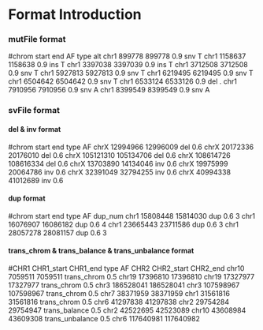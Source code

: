 

Format Introduction
==============================================================

### mutFile format
\#chrom  start       end         AF      type    alt
chr1	899778	    899778	    0.9	    snv	    T
chr1	1158637	    1158638	    0.9	    ins	    T
chr1	3397038	    3397039	    0.9	    ins	    T
chr1	3712508	    3712508	    0.9	    snv	    T
chr1	5927813	    5927813	    0.9	    snv	    T
chr1	6219495	    6219495	    0.9	    snv	    T
chr1	6504642	    6504642	    0.9	    snv	    T
chr1	6533124	    6533126	    0.9	    del	    .
chr1	7910956	    7910956	    0.9	    snv	    A
chr1	8399549	    8399549	    0.9	    snv	    A


### svFile format
#### del & inv format
\#chrom  start       end         type    AF
chrX	12994966	12996009	del     0.6
chrX	20172336	20176010	del     0.6
chrX	105121310	105134706	del	    0.6
chrX	108614726	108616334	del	    0.6
chrX    13703890    14134046    inv     0.6
chrX    19975999    20064786    inv     0.6
chrX    32391049    32794255    inv     0.6
chrX    40994338    41012689    inv     0.6

#### dup format
\#chrom  start       end         type    AF      dup_num
chr1    15808448    15814030    dup     0.6     3
chr1    16076907    16086182    dup     0.6     4
chr1    23665443    23711586    dup     0.6     3
chr1    28057278    28081157    dup     0.6     3

#### trans_chrom & trans_balance & trans_unbalance format
\#CHR1   CHR1_start  CHR1_end    type            AF      CHR2   CHR2_start   CHR2_end
chr10	7059511     7059511	    trans_chrom	    0.5	    chr19	17396810	17396810
chr19	17327977	17327977	trans_chrom     0.5	    chr3	186528041	186528041
chr3	107598967	107598967	trans_chrom	    0.5	    chr7	38371959	38371959
chr1	31561816	31561816	trans_chrom	    0.5	    chr6	41297838	41297838
chr2    29754284    29754947    trans_balance   0.5     chr2    42522695    42523089
chr10   43608984    43609308    trans_unbalance 0.5     chr6    117640981   117640982